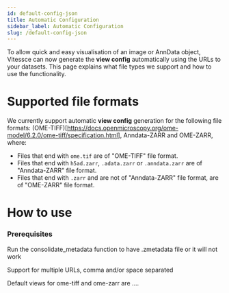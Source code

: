 ```yaml
---
id: default-config-json
title: Automatic Configuration
sidebar_label: Automatic Configuration
slug: /default-config-json
---
```


To allow quick and easy visualisation of an image or AnnData object, Vitessce can now generate the __view config__ automatically using the URLs to your datasets. This page explains what file types we support and how to use the functionality.

# Supported file formats
We currently support automatic __view config__ generation for the following file formats: (OME-TIFF)[https://docs.openmicroscopy.org/ome-model/6.2.0/ome-tiff/specification.html], Anndata-ZARR and OME-ZARR, where:

- Files that end with `ome.tif` are of "OME-TIFF" file format.
- Files that end with `h5ad.zarr`, `.adata.zarr` or `.anndata.zarr` are of "Anndata-ZARR" file format.
- Files that end with `.zarr` and are not of "Anndata-ZARR" file format, are of "OME-ZARR" file format.
 
# How to use


### Prerequisites
Run the consolidate_metadata function to have .zmetadata file or it will not work

Support for multiple URLs, comma and/or space separated

Default views for ome-tiff and ome-zarr are ....

